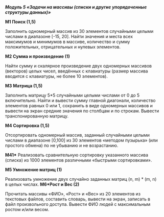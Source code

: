﻿***Модуль 5 «Задачи на массивы (списки и другие упорядоченные структуры данных)»*** 

**M1 Поиск (1,5)** 

Заполнить  одномерный  массив  из  30  элементов  случайными  целыми  числами  в  диапазоне  [-15,  20].  Найти значения и места всех максимумов и минимумов в массиве, количество и сумму положительных, отрицательных и нулевых элементов. 

**M2 Сумма и произведение (1)** 

Найти сумму и скалярное произведение двух одномерных массивов (векторов) целых чисел, введённых с клавиатуры (размер массива вводится с клавиатуры, не более 10 элементов). 

**M3 Матрица (1,5)** 

Заполнить матрицу 5\*5 случайными  целыми числами от 0 до 5 включительно. Найти и вывести сумму главной  диагонали,  количество  элементов  равных  0  или  1,  сохранить  в  виде  одномерных  массивов  и вывести на экран средние значения по столбцам и по строкам. Вывести транспонированную матрицу. 

**M4 Сортировка (1,5)** 

Отсортировать  одномерный  массив,  заданный  случайными  целыми  числами  в  диапазоне  [0,100]  из  30 элементов «методом пузырька» (или простого обмена) по не убыванию и не возрастанию.  

**M41\*** Реализовать сравнительную сортировку указанного массива (списка) из 1000 элементов различными «быстрыми сортировками». 

**M5 Умножение матриц (1)** 

Реализовать умножение двух случайно заданных матриц (n, m) \* (m, n) в целых числах. **M6\*Рост и Вес (2)** 

Прочитать  массивы  «ФИО»,  «Рост»  и  «Вес»  из  20  элементов  из  текстовых  файлов,  составить  словарь, вывести на экран, записать в файл произвольного доступа. Вывести ФИО людей с максимальным ростом и/или весом.  
